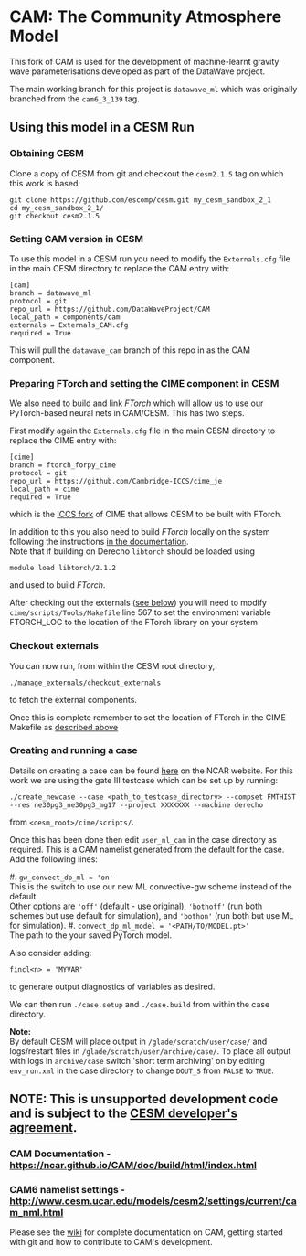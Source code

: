 # CAM: The Community Atmosphere Model

This fork of CAM is used for the development of machine-learnt gravity wave parameterisations
developed as part of the DataWave project.

The main working branch for this project is `datawave_ml` which was originally branched
from the `cam6_3_139` tag.


## Using this model in a CESM Run

### Obtaining CESM

Clone a copy of CESM from git and checkout the `cesm2.1.5` tag on which this work is based:
```
git clone https://github.com/escomp/cesm.git my_cesm_sandbox_2_1
cd my_cesm_sandbox_2_1/
git checkout cesm2.1.5
```

### Setting CAM version in CESM

To use this model in a CESM run you need to modify the `Externals.cfg` file in the
main CESM directory to replace the CAM entry with:
```
[cam]
branch = datawave_ml
protocol = git
repo_url = https://github.com/DataWaveProject/CAM
local_path = components/cam
externals = Externals_CAM.cfg
required = True
```
This will pull the `datawave_cam` branch of this repo in as the CAM component.

### Preparing FTorch and setting the CIME component in CESM

We also need to build and link _FTorch_ which will allow us to use our PyTorch-based
neural nets in CAM/CESM. This has two steps.

First modify again the `Externals.cfg` file in the main CESM directory to
replace the CIME entry with:
```
[cime]
branch = ftorch_forpy_cime
protocol = git
repo_url = https://github.com/Cambridge-ICCS/cime_je
local_path = cime
required = True
```
which is the [ICCS fork](https://github.com/Cambridge-ICCS/cime_je) of CIME
that allows CESM to be built with FTorch.

In addition to this you also need to build _FTorch_ locally on the system
following the instructions
[in the documentation](https://github.com/Cambridge-ICCS/FTorch).\
Note that if building on Derecho `libtorch` should be loaded using
```
module load libtorch/2.1.2
```
and used to build _FTorch_.

After checking out the externals ([see below](#checkout-externals)) you will need to
modify `cime/scripts/Tools/Makefile` line 567 to set the environment variable FTORCH_LOC to the location of the FTorch library on your system

### Checkout externals

You can now run, from within the CESM root directory,
```
./manage_externals/checkout_externals
```
to fetch the external components.

Once this is complete remember to set the location of FTorch in the CIME Makefile
as [described above](#preparing-ftorch-and-setting-the-cime-component-in-cesm)

### Creating and running a case

Details on creating a case can be found
[here](https://ncar.github.io/CAM/doc/build/html/CAM6.0_users_guide/building-and-running-cam.html) on the NCAR website.
For this work we are using the gate III testcase which can be set up by running:
```
./create_newcase --case <path_to_testcase_directory> --compset FMTHIST --res ne30pg3_ne30pg3_mg17 --project XXXXXXX --machine derecho
```
from `<cesm_root>/cime/scripts/`.

Once this has been done then edit `user_nl_cam` in the case directory as required.
This is a CAM namelist generated from the default for the case.
Add the following lines:

#. `gw_convect_dp_ml = 'on'`\
    This is the switch to use our new ML convective-gw scheme instead of the default.\
    Other options are `'off'` (default - use original), `'bothoff'` (run both schemes
    but use default for simulation), and `'bothon'` (run both but use ML for simulation).
#. `convect_dp_ml_model = '<PATH/TO/MODEL.pt>'`\
    The path to the your saved PyTorch model.

Also consider adding:
```
fincl<n> = 'MYVAR'
```
to generate output diagnostics of variables as desired.

We can then run `./case.setup` and `./case.build` from within the case directory.

**Note:**\
By default CESM will place output in `/glade/scratch/user/case/`
and logs/restart files in `/glade/scratch/user/archive/case/`.
To place all output with logs in `archive/case` switch 'short term archiving' on by
editing `env_run.xml` in the case directory to change `DOUT_S` from `FALSE` to `TRUE`.

## NOTE: This is **unsupported** development code and is subject to the [CESM developer's agreement](http://www.cgd.ucar.edu/cseg/development-code.html).

### CAM Documentation - https://ncar.github.io/CAM/doc/build/html/index.html

### CAM6 namelist settings - http://www.cesm.ucar.edu/models/cesm2/settings/current/cam_nml.html

Please see the [wiki](https://github.com/ESCOMP/CAM/wiki) for complete documentation on CAM, getting started with git and how to contribute to CAM's development.
